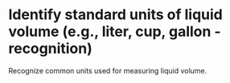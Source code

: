 # Identify standard units of liquid volume (e.g., liter, cup, gallon - recognition)

Recognize common units used for measuring liquid volume.
